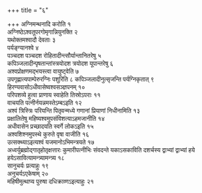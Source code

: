 +++
title = "६"

+++
अग्निमन्थनादि करोति १  
अग्निष्ठेऽश्वतूपरगोमृगान्नियुनक्ति २  
यथोक्तमश्वादौ देवताः ३  
पर्यङ्ग्यानश्वे ४  
पञ्चदश पञ्चदश रोहितादीन्त्सौर्यान्तानितरेषु ५  
कपिञ्जलादीन्पृषतान्तांस्त्रयोदश त्रयोदश यूपान्तरेषु ६  
अश्वप्रोक्षणमद्भयस्त्वा वायुष्ट्वेति ७  
उपगृह्णात्यपाम्पेरुरग्निः पशुरिति ८ कपिञ्जलादीनुत्सृजन्ति पर्यग्निकृतात् ९  
हिरण्यवासोऽधीवासेष्वश्वसञ्ज्ञपनम् १०  
परिपशव्ये हुत्वा प्राणाय स्वाहेति तिस्रोऽपराः ११  
वाचयति पत्नीर्नयन्नमस्तेऽम्बऽइति १२  
अश्वं त्रिस्त्रिः परियन्ति पितृवन्मध्ये गणानां प्रियाणां निधीनामिति १३  
प्रक्षालितेषु महिष्यश्वमुपसंविशत्याऽहमजानीति १४  
अधीवासेन प्रच्छादयति स्वर्गे लोकऽइति १५  
अश्वशिश्नमुपस्थे कुरुते वृषा वाजीति १६  
उत्सक्थ्याऽइत्यश्वं यजमानोऽभिमन्त्रयते १७  
अध्वर्युब्रह्मोद्गातृहोतृक्षत्तारः कुमारीपत्नीभिः संवदन्ते यकाऽसकाविति दशर्चस्य द्वाभ्यां द्वाभ्यां हये हयेऽसावित्यामन्त्र्यामन्त्र्य १८  
सानुचर्यः प्रत्याहुः १९  
अनुचर्यऽएकेषाम् २०  
महिषीमुत्थाप्य पुरुषा दधिक्राव्णऽइत्याहुः २१  
